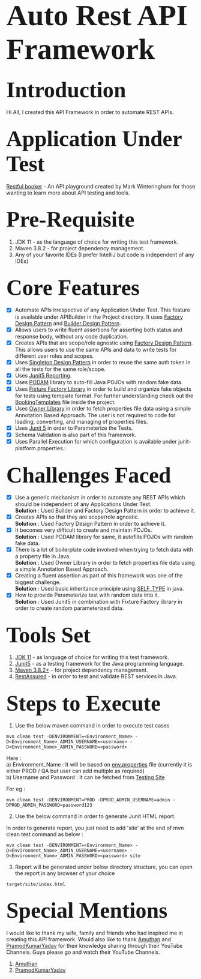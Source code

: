 # <span style="font-family: Calibri; font-size: 2.8em;"> Auto Rest API Framework </span>

## <span style="font-family: Calibri; font-size: 2.8em;"> Introduction </span>

Hi All, I created this API Framework in order to automate REST APIs.

## <span style="font-family: Calibri; font-size: 2.8em;"> Application Under Test </span>

[Restful booker](https://restful-booker.herokuapp.com/apidoc/index.html) - An API playground created by Mark
Winteringham for those wanting to learn more about API testing and tools.

## <span style="font-family: Calibri; font-size: 2.8em;"> Pre-Requisite </span>

1. JDK 11 - as the language of choice for writing this test framework.
2. Maven 3.8.2 - for project dependency management.
3. Any of your favorite IDEs (I prefer IntelliJ but code is independent of any IDEs)

## <span style="font-family: Calibri; font-size: 2.8em;"> Core Features </span>

- [x] Automate APIs irrespective of any Application Under Test. This feature is available under APIBuilder in the
  Project directory. It uses [Factory Design Pattern](https://www.baeldung.com/java-factory-pattern)
  and [Builder Design Pattern](https://refactoring.guru/design-patterns/builder).
- [x] Allows users to write fluent assertions for asserting both status and response body, without any code duplication.
- [x] Creates APIs that are scope/role agnostic
  using [Factory Design Pattern](https://www.baeldung.com/java-factory-pattern). This allows users to use the same APIs
  and data to write tests for different user roles and scopes.
- [x] Uses [Singleton Design Pattern](https://www.baeldung.com/java-singleton) in order to reuse the same auth token in
  all the tests for the same role/scope.
- [x] Uses [Junit5 Reporting](https://howtodoinjava.com/junit5/junit-html-report/).
- [x] Uses [PODAM](http://mtedone.github.io/podam/) library to auto-fill Java POJOs with random fake data.
- [x] Uses [Fixture Factory Library](https://github.com/six2six/fixture-factory) in order to build and organize fake objects for tests using template format. For
  further understanding check out the [BookingTemplates](https://github.com/Kislaya1/RestApiProFramework/blob/main/src/main/java/com/rest/api/pro/templates/BookingTemplates.java)
  file inside the project.
- [x] Uses [Owner Library](https://matteobaccan.github.io/owner/) in order to fetch properties file data using a simple
  Annotation Based Approach. The user is not required to code for loading, converting, and managing of properties files.
- [x] Uses [Junit 5](https://reflectoring.io/tutorial-junit5-parameterized-tests/) in order to Parameterize the Tests.
- [x] Schema Validation is also part of this framework.
- [x] Uses Parallel Execution for which configuration is available under junit-platform.properties.:

## <span style="font-family: Calibri; font-size: 2.8em;"> Challenges Faced </span>

- [x] Use a generic mechanism in order to automate any REST APIs which should be independent of any Applications Under Test.<br />
<b>Solution</b> : Used Builder and Factory Design Pattern in order to achieve it.
- [x] Creates APIs so that they are scope/role agnostic.<br />
<b>Solution</b> : Used Factory Design Pattern in order to achieve it.
- [x] It becomes very difficult to create and maintain POJOs.<br />
<b>Solution</b> : Used PODAM library for same, it autofills POJOs with random fake data.
- [x] There is a lot of boilerplate code involved when trying to fetch data with a property file in Java.<br />
<b>Solution</b> : Used Owner Library in order to fetch properties file data using a simple Annotation Based Approach.
- [x] Creating a fluent assertion as part of this framework was one of the biggest challenge.<br />
<b>Solution</b> : Used basic inheritance principle using [SELF_TYPE](https://blog.joda.org/2007/08/java-7-self-types_1953.html) in java.
- [x] How to provide Parameterize test with random data into it.<br />
<b>Solution</b> : Used Junit5 in combination with Fixture Factory library in order to create random parameterized data.

## <span style="font-family: Calibri; font-size: 2.8em;"> Tools Set </span>

1. [JDK 11](https://www.oracle.com/java/technologies/javase/jdk11-archive-downloads.html) - as language of choice for writing this test framework.
2. [Junit5](https://junit.org/junit5/) - as a testing framework for the Java programming language.
3. [Maven 3.8.2+](https://maven.apache.org/) - for project dependency management.
4. [RestAssured](https://rest-assured.io/) - in order to test and validate REST services in Java.

## <span style="font-family: Calibri; font-size: 2.8em;"> Steps to Execute </span>

1. Use the below maven command in order to execute test cases
```
mvn clean test -DENVIRONMENT=<Environment_Name> -D<Environment_Name>_ADMIN_USERNAME=<username> -D<Environment_Name>_ADMIN_PASSWORD=<password>
```
Here :<br />
a) Environment_Name : It will be based on [env.properties]() file (currently it is either PROD / QA but user can add multiple as required)<br />
b) Username and Password : It can be fetched from [Testing Site](https://restful-booker.herokuapp.com/apidoc/index.html#api-Auth-CreateToken)<br />

For eg : 
```
mvn clean test -DENVIRONMENT=PROD -DPROD_ADMIN_USERNAME=admin -DPROD_ADMIN_PASSWORD=password123
```

2. Use the below command in order to generate Junit HTML report.

In order to generate report, you just need to add 'site' at the end of mvn clean test command as below : 

```
mvn clean test -DENVIRONMENT=<Environment_Name> -D<Environment_Name>_ADMIN_USERNAME=<username> -D<Environment_Name>_ADMIN_PASSWORD=<password> site
```

3. Report will be generated under below directory structure, you can open the report in any browser of your choice

```
target/site/index.html
```

## <span style="font-family: Calibri; font-size: 2.8em;"> Special Mentions </span>
I would like to thank my wife, family and friends who had inspired me in creating this API framework.
Would also like to thank [Amuthan](https://github.com/amuthansakthivel/amuthansakthivel) and [PramodKumarYadav](https://github.com/PramodKumarYadav) for their knowledge sharing through their YouTube Channels.
Guys please go and watch their YouTube Channels.
1. [Amuthan](https://www.youtube.com/@TestingMiniBytes)
2. [PramodKumarYadav](https://www.youtube.com/@powertester5596)
